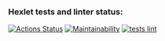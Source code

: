 ### Hexlet tests and linter status:
[![Actions Status](https://github.com/MaksZaychikov/frontend-project-11/workflows/hexlet-check/badge.svg)](https://github.com/MaksZaychikov/frontend-project-11/actions)
[![Maintainability](https://api.codeclimate.com/v1/badges/9cefcc37cc59902b33f1/maintainability)](https://codeclimate.com/github/MaksZaychikov/frontend-project-11/maintainability)
[![tests lint](https://github.com/MaksZaychikov/frontend-project-11/actions/workflows/lint.yml/badge.svg)](https://github.com/MaksZaychikov/frontend-project-11/actions/workflows/lint.yml)
